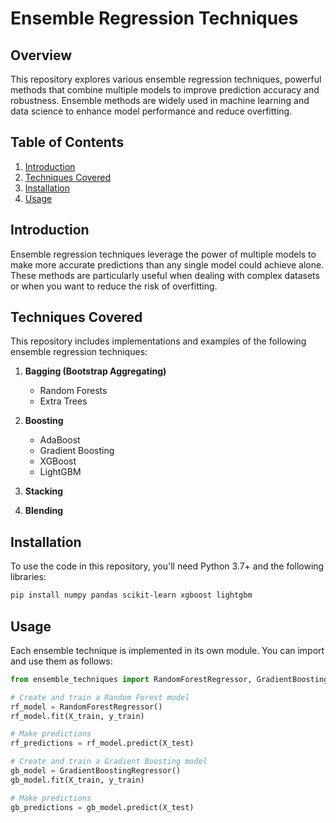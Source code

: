 # Ensemble Regression Techniques

## Overview

This repository explores various ensemble regression techniques, powerful methods that combine multiple models to improve prediction accuracy and robustness. Ensemble methods are widely used in machine learning and data science to enhance model performance and reduce overfitting.

## Table of Contents

1. [Introduction](#introduction)
2. [Techniques Covered](#techniques-covered)
3. [Installation](#installation)
4. [Usage](#usage)

## Introduction

Ensemble regression techniques leverage the power of multiple models to make more accurate predictions than any single model could achieve alone. These methods are particularly useful when dealing with complex datasets or when you want to reduce the risk of overfitting.

## Techniques Covered

This repository includes implementations and examples of the following ensemble regression techniques:

1. **Bagging (Bootstrap Aggregating)**
   - Random Forests
   - Extra Trees

2. **Boosting**
   - AdaBoost
   - Gradient Boosting
   - XGBoost
   - LightGBM

3. **Stacking**

4. **Blending**

## Installation

To use the code in this repository, you'll need Python 3.7+ and the following libraries:

```bash
pip install numpy pandas scikit-learn xgboost lightgbm
```

## Usage

Each ensemble technique is implemented in its own module. You can import and use them as follows:

```python
from ensemble_techniques import RandomForestRegressor, GradientBoostingRegressor

# Create and train a Random Forest model
rf_model = RandomForestRegressor()
rf_model.fit(X_train, y_train)

# Make predictions
rf_predictions = rf_model.predict(X_test)

# Create and train a Gradient Boosting model
gb_model = GradientBoostingRegressor()
gb_model.fit(X_train, y_train)

# Make predictions
gb_predictions = gb_model.predict(X_test)
```

